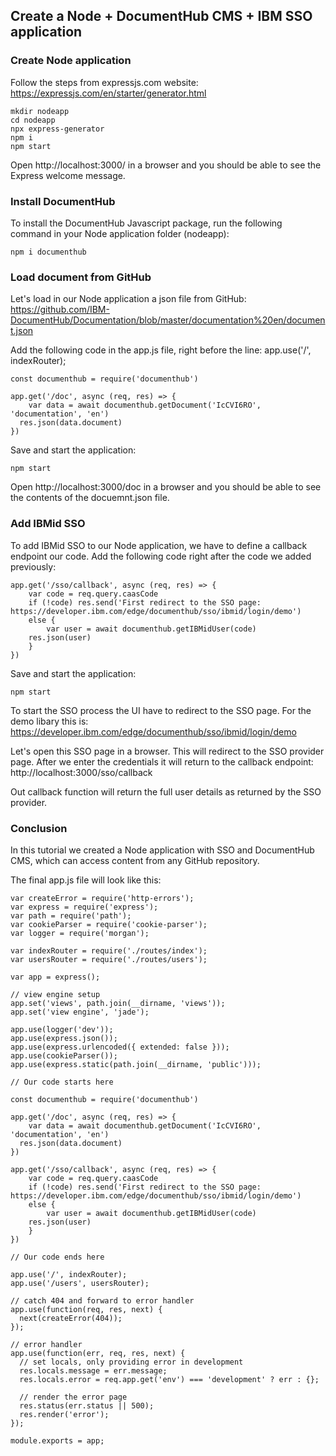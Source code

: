 ## Create a Node + DocumentHub CMS + IBM SSO application


### Create Node application

Follow the steps from expressjs.com website: https://expressjs.com/en/starter/generator.html

```
mkdir nodeapp
cd nodeapp
npx express-generator
npm i
npm start
```

Open http://localhost:3000/ in a browser and you should be able to see the Express welcome message.


### Install DocumentHub

To install the DocumentHub Javascript package, run the following command in your Node application folder (nodeapp):

```
npm i documenthub
```


### Load document from GitHub

Let's load in our Node application a json file from GitHub: https://github.com/IBM-DocumentHub/Documentation/blob/master/documentation%20en/document.json

Add the following code in the app.js file, right before the line: app.use('/', indexRouter);

```
const documenthub = require('documenthub')

app.get('/doc', async (req, res) => {
	var data = await documenthub.getDocument('IcCVI6RO', 'documentation', 'en')
  res.json(data.document)
})
```

Save and start the application:
```
npm start
```

Open http://localhost:3000/doc in a browser and you should be able to see the contents of the docuemnt.json file.



### Add IBMid SSO

To add IBMid SSO to our Node application, we have to define a callback endpoint our code. Add the following code right after the code we added previously:

```
app.get('/sso/callback', async (req, res) => {
	var code = req.query.caasCode
	if (!code) res.send('First redirect to the SSO page: https://developer.ibm.com/edge/documenthub/sso/ibmid/login/demo')
	else {
		var user = await documenthub.getIBMidUser(code)
  	res.json(user)
	}
})
```

Save and start the application:
```
npm start
```

To start the SSO process the UI have to redirect to the SSO page. For the demo libary this is: https://developer.ibm.com/edge/documenthub/sso/ibmid/login/demo

Let's open this SSO page in a browser. This will redirect to the SSO provider page. After we enter the credentials it will return to the callback endpoint: http://localhost:3000/sso/callback

Out callback function will return the full user details as returned by the SSO provider.


### Conclusion

In this tutorial we created a Node application with SSO and DocumentHub CMS, which can access content from any GitHub repository.

The final app.js file will look like this:

```
var createError = require('http-errors');
var express = require('express');
var path = require('path');
var cookieParser = require('cookie-parser');
var logger = require('morgan');

var indexRouter = require('./routes/index');
var usersRouter = require('./routes/users');

var app = express();

// view engine setup
app.set('views', path.join(__dirname, 'views'));
app.set('view engine', 'jade');

app.use(logger('dev'));
app.use(express.json());
app.use(express.urlencoded({ extended: false }));
app.use(cookieParser());
app.use(express.static(path.join(__dirname, 'public')));

// Our code starts here

const documenthub = require('documenthub')

app.get('/doc', async (req, res) => {
	var data = await documenthub.getDocument('IcCVI6RO', 'documentation', 'en')
  res.json(data.document)
})

app.get('/sso/callback', async (req, res) => {
	var code = req.query.caasCode
	if (!code) res.send('First redirect to the SSO page: https://developer.ibm.com/edge/documenthub/sso/ibmid/login/demo')
	else {
		var user = await documenthub.getIBMidUser(code)
  	res.json(user)
	}
})

// Our code ends here

app.use('/', indexRouter);
app.use('/users', usersRouter);

// catch 404 and forward to error handler
app.use(function(req, res, next) {
  next(createError(404));
});

// error handler
app.use(function(err, req, res, next) {
  // set locals, only providing error in development
  res.locals.message = err.message;
  res.locals.error = req.app.get('env') === 'development' ? err : {};

  // render the error page
  res.status(err.status || 500);
  res.render('error');
});

module.exports = app;
```
